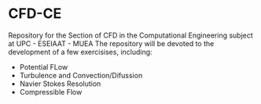 # CFD-CE
Repository for the Section of CFD in the Computational Engineering subject at UPC - ESEIAAT - MUEA
The repository will be devoted to the development of a few exercisises, including:
- Potential FLow
- Turbulence and Convection/Difussion
- Navier Stokes Resolution
- Compressible Flow
